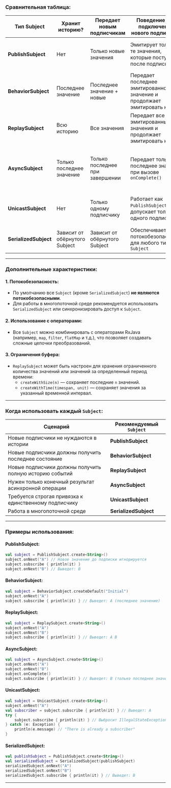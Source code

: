 ### Сравнительная таблица:

| Тип Subject           | Хранит историю?               | Передает новым подписчикам      | Поведение при подключении нового подписчика                              | Потокобезопасность по умолчанию | Примерное поведение                                                       |
|-----------------------|-------------------------------|---------------------------------|--------------------------------------------------------------------------|---------------------------------|---------------------------------------------------------------------------|
| **PublishSubject**    | Нет                           | Только новые значения           | Эмитирует только те значения, которые поступают после подписки           | Нет                             | Подходит для сценариев, где предыдущие данные не важны                    |
| **BehaviorSubject**   | Последнее значение            | Последнее значение + новые      | Передает последнее эмитированное значение и продолжает эмитировать новые | Нет                             | Используется для передачи текущего состояния                              |
| **ReplaySubject**     | Всю историю                   | Все значения                    | Передает все ранее эмитированные значения и продолжает эмитировать новые | Нет                             | Идеально для кэширования полной истории событий                           |
| **AsyncSubject**      | Только последнее значение     | Только последнее при завершении | Передает только последнее значение при вызове `onComplete()`             | Нет                             | Полезен для получения результата асинхронной операции после её завершения |
| **UnicastSubject**    | Нет                           | Только одному подписчику        | Работает как `PublishSubject`, но допускает только одного подписчика     | Нет                             | Используется для строгой привязки к единственному подписчику              |
| **SerializedSubject** | Зависит от обёрнутого Subject | Зависит от обёрнутого Subject   | Обеспечивает потокобезопасность для любого типа `Subject`                | Да                              | Используется для защиты от многопоточных проблем                          |

---

### Дополнительные характеристики:

#### 1. **Потокобезопасность:**

- По умолчанию все `Subject` (кроме `SerializedSubject`) **не являются потокобезопасными**.
- Для работы в многопоточной среде рекомендуется использовать `SerializedSubject` или
  синхронизировать доступ к `Subject`.

#### 2. **Использование с операторами:**

- Все `Subject` можно комбинировать с операторами RxJava (например, `map`, `filter`, `flatMap` и
  т.д.), что позволяет создавать сложные цепочки преобразований.

#### 3. **Ограничения буфера:**

- `ReplaySubject` может быть настроен для хранения ограниченного количества значений или значений за
  определенный период времени:
    - `createWithSize(n)` — сохраняет последние `n` значений.
    - `createWithTime(timespan, unit)` — сохраняет значения за указанный временной интервал.

---

### Когда использовать каждый `Subject`:

| Сценарий                                                | Рекомендуемый `Subject` |
|---------------------------------------------------------|-------------------------|
| Новые подписчики не нуждаются в истории                 | **PublishSubject**      |
| Новые подписчики должны получить последнее состояние    | **BehaviorSubject**     |
| Новые подписчики должны получить полную историю событий | **ReplaySubject**       |
| Нужен только конечный результат асинхронной операции    | **AsyncSubject**        |
| Требуется строгая привязка к единственному подписчику   | **UnicastSubject**      |
| Работа в многопоточной среде                            | **SerializedSubject**   |

---

### Примеры использования:

#### **PublishSubject:**

```kotlin
val subject = PublishSubject.create<String>()
subject.onNext("A") // Новое значение до подписки игнорируется
subject.subscribe { println(it) }
subject.onNext("B") // Выведет: B
```

#### **BehaviorSubject:**

```kotlin
val subject = BehaviorSubject.createDefault("Initial")
subject.onNext("A")
subject.subscribe { println(it) } // Выведет: A (последнее значение)
```

#### **ReplaySubject:**

```kotlin
val subject = ReplaySubject.create<String>()
subject.onNext("A")
subject.onNext("B")
subject.subscribe { println(it) } // Выведет: A B
```

#### **AsyncSubject:**

```kotlin
val subject = AsyncSubject.create<String>()
subject.onNext("A")
subject.onNext("B")
subject.onComplete()
subject.subscribe { println(it) } // Выведет: B (только последнее значение)
```

#### **UnicastSubject:**

```kotlin
val subject = UnicastSubject.create<String>()
subject.onNext("A")
val subscriber = subject.subscribe { println(it) } // Выведет: A
try {
    subject.subscribe { println(it) } // Выбросит IllegalStateException
} catch (e: Exception) {
    println(e.message) // "There is already a subscriber"
}
```

#### **SerializedSubject:**

```kotlin
val publishSubject = PublishSubject.create<String>()
val serializedSubject = SerializedSubject(publishSubject)
serializedSubject.onNext("A")
serializedSubject.onNext("B")
serializedSubject.subscribe { println(it) } // Выведет: B
```

---